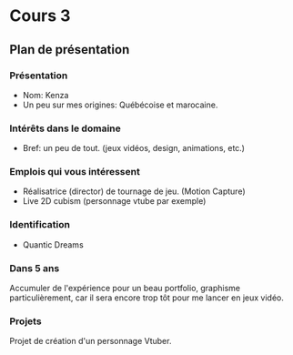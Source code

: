 # Cours 3
## Plan de présentation

### Présentation
* Nom: Kenza
* Un peu sur mes origines: Québécoise et marocaine.

### Intérêts dans le domaine
* Bref: un peu de tout. (jeux vidéos, design, animations, etc.)

### Emplois qui vous intéressent
* Réalisatrice (director) de tournage de jeu. (Motion Capture)
* Live 2D cubism (personnage vtube par exemple)

### Identification
* Quantic Dreams

### Dans 5 ans
Accumuler de l'expérience pour un beau portfolio, graphisme particulièrement, car il sera encore trop tôt pour me lancer en jeux vidéo.

### Projets
Projet de création d'un personnage Vtuber.

